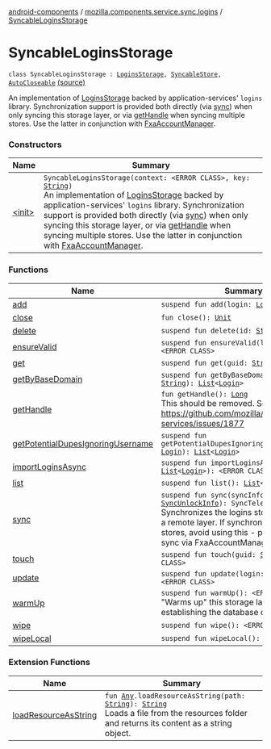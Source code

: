 [android-components](../../index.md) / [mozilla.components.service.sync.logins](../index.md) / [SyncableLoginsStorage](./index.md)

# SyncableLoginsStorage

`class SyncableLoginsStorage : `[`LoginsStorage`](../../mozilla.components.concept.storage/-logins-storage/index.md)`, `[`SyncableStore`](../../mozilla.components.concept.sync/-syncable-store/index.md)`, `[`AutoCloseable`](https://developer.android.com/reference/java/lang/AutoCloseable.html) [(source)](https://github.com/mozilla-mobile/android-components/blob/master/components/service/sync-logins/src/main/java/mozilla/components/service/sync/logins/SyncableLoginsStorage.kt#L115)

An implementation of [LoginsStorage](../../mozilla.components.concept.storage/-logins-storage/index.md) backed by application-services' `logins` library.
Synchronization support is provided both directly (via [sync](sync.md)) when only syncing this storage layer,
or via [getHandle](get-handle.md) when syncing multiple stores. Use the latter in conjunction with [FxaAccountManager](#).

### Constructors

| Name | Summary |
|---|---|
| [&lt;init&gt;](-init-.md) | `SyncableLoginsStorage(context: <ERROR CLASS>, key: `[`String`](https://kotlinlang.org/api/latest/jvm/stdlib/kotlin/-string/index.html)`)`<br>An implementation of [LoginsStorage](../../mozilla.components.concept.storage/-logins-storage/index.md) backed by application-services' `logins` library. Synchronization support is provided both directly (via [sync](sync.md)) when only syncing this storage layer, or via [getHandle](get-handle.md) when syncing multiple stores. Use the latter in conjunction with [FxaAccountManager](#). |

### Functions

| Name | Summary |
|---|---|
| [add](add.md) | `suspend fun add(login: `[`Login`](../../mozilla.components.concept.storage/-login/index.md)`): `[`String`](https://kotlinlang.org/api/latest/jvm/stdlib/kotlin/-string/index.html) |
| [close](close.md) | `fun close(): `[`Unit`](https://kotlinlang.org/api/latest/jvm/stdlib/kotlin/-unit/index.html) |
| [delete](delete.md) | `suspend fun delete(id: `[`String`](https://kotlinlang.org/api/latest/jvm/stdlib/kotlin/-string/index.html)`): `[`Boolean`](https://kotlinlang.org/api/latest/jvm/stdlib/kotlin/-boolean/index.html) |
| [ensureValid](ensure-valid.md) | `suspend fun ensureValid(login: `[`Login`](../../mozilla.components.concept.storage/-login/index.md)`): <ERROR CLASS>` |
| [get](get.md) | `suspend fun get(guid: `[`String`](https://kotlinlang.org/api/latest/jvm/stdlib/kotlin/-string/index.html)`): `[`Login`](../../mozilla.components.concept.storage/-login/index.md)`?` |
| [getByBaseDomain](get-by-base-domain.md) | `suspend fun getByBaseDomain(origin: `[`String`](https://kotlinlang.org/api/latest/jvm/stdlib/kotlin/-string/index.html)`): `[`List`](https://kotlinlang.org/api/latest/jvm/stdlib/kotlin.collections/-list/index.html)`<`[`Login`](../../mozilla.components.concept.storage/-login/index.md)`>` |
| [getHandle](get-handle.md) | `fun getHandle(): `[`Long`](https://kotlinlang.org/api/latest/jvm/stdlib/kotlin/-long/index.html)<br>This should be removed. See: https://github.com/mozilla/application-services/issues/1877 |
| [getPotentialDupesIgnoringUsername](get-potential-dupes-ignoring-username.md) | `suspend fun getPotentialDupesIgnoringUsername(login: `[`Login`](../../mozilla.components.concept.storage/-login/index.md)`): `[`List`](https://kotlinlang.org/api/latest/jvm/stdlib/kotlin.collections/-list/index.html)`<`[`Login`](../../mozilla.components.concept.storage/-login/index.md)`>` |
| [importLoginsAsync](import-logins-async.md) | `suspend fun importLoginsAsync(logins: `[`List`](https://kotlinlang.org/api/latest/jvm/stdlib/kotlin.collections/-list/index.html)`<`[`Login`](../../mozilla.components.concept.storage/-login/index.md)`>): <ERROR CLASS>` |
| [list](list.md) | `suspend fun list(): `[`List`](https://kotlinlang.org/api/latest/jvm/stdlib/kotlin.collections/-list/index.html)`<`[`Login`](../../mozilla.components.concept.storage/-login/index.md)`>` |
| [sync](sync.md) | `suspend fun sync(syncInfo: `[`SyncUnlockInfo`](../-sync-unlock-info.md)`): SyncTelemetryPing`<br>Synchronizes the logins storage layer with a remote layer. If synchronizing multiple stores, avoid using this - prefer setting up sync via FxaAccountManager instead. |
| [touch](touch.md) | `suspend fun touch(guid: `[`String`](https://kotlinlang.org/api/latest/jvm/stdlib/kotlin/-string/index.html)`): <ERROR CLASS>` |
| [update](update.md) | `suspend fun update(login: `[`Login`](../../mozilla.components.concept.storage/-login/index.md)`): <ERROR CLASS>` |
| [warmUp](warm-up.md) | `suspend fun warmUp(): <ERROR CLASS>`<br>"Warms up" this storage layer by establishing the database connection. |
| [wipe](wipe.md) | `suspend fun wipe(): <ERROR CLASS>` |
| [wipeLocal](wipe-local.md) | `suspend fun wipeLocal(): <ERROR CLASS>` |

### Extension Functions

| Name | Summary |
|---|---|
| [loadResourceAsString](../../mozilla.components.support.test.file/kotlin.-any/load-resource-as-string.md) | `fun `[`Any`](https://kotlinlang.org/api/latest/jvm/stdlib/kotlin/-any/index.html)`.loadResourceAsString(path: `[`String`](https://kotlinlang.org/api/latest/jvm/stdlib/kotlin/-string/index.html)`): `[`String`](https://kotlinlang.org/api/latest/jvm/stdlib/kotlin/-string/index.html)<br>Loads a file from the resources folder and returns its content as a string object. |

